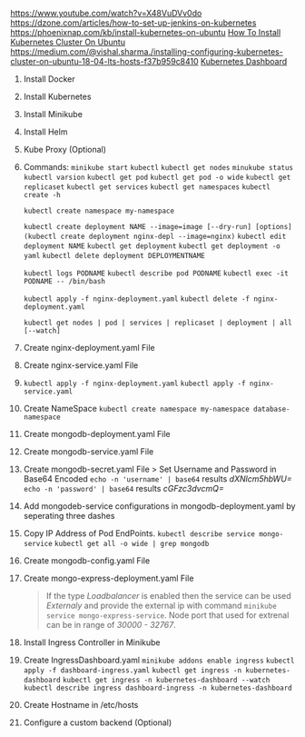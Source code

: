 https://www.youtube.com/watch?v=X48VuDVv0do
https://dzone.com/articles/how-to-set-up-jenkins-on-kubernetes
https://phoenixnap.com/kb/install-kubernetes-on-ubuntu
[How To Install Kubernetes Cluster On Ubuntu](https://www.edureka.co/blog/install-kubernetes-on-ubuntu)
https://medium.com/@vishal.sharma./installing-configuring-kubernetes-cluster-on-ubuntu-18-04-lts-hosts-f37b959c8410
[Kubernetes Dashboard](https://techexpert.tips/kubernetes/kubernetes-dashboard-installation-ubuntu/)

1. Install Docker
2. Install Kubernetes
3. Install Minikube
4. Install Helm
5. Kube Proxy (Optional)
5. Commands:
	```minikube start```
	```kubectl```
	```kubectl get nodes```
	```minukube status```
	```kubectl varsion```
	```kubectl get pod```
	```kubectl get pod -o wide```
	```kubectl get replicaset```
	```kubectl get services```
	```kubectl get namespaces```
	```kubectl create -h```

	```kubectl create namespace my-namespace```

	```kubectl create deployment NAME --image=image [--dry-run] [options] (kubectl create deployment nginx-depl --image=nginx)```
	```kubectl edit deployment NAME```
	```kubectl get deployment```
	```kubectl get deployment -o yaml```
	```kubectl delete deployment DEPLOYMENTNAME```
	
	```kubectl logs PODNAME```
	```kubectl describe pod PODNAME```
	```kubectl exec -it PODNAME -- /bin/bash```

	```kubectl apply -f nginx-deployment.yaml```
	```kubectl delete -f nginx-deployment.yaml```

	```kubectl get nodes | pod | services | replicaset | deployment | all [--watch]```

6. Create nginx-deployment.yaml File
7. Create nginx-service.yaml File
8. ```kubectl apply -f nginx-deployment.yaml``` ```kubectl apply -f nginx-service.yaml```

9. Create NameSpace ```kubectl create namespace my-namespace database-namespace```
10. Create mongodb-deployment.yaml File
11. Create mongodb-service.yaml File
12. Create mongodb-secret.yaml File > Set Username and Password in Base64 Encoded
	```echo -n 'username' | base64``` results *dXNlcm5hbWU=*
	```echo -n 'password' | base64``` results *cGFzc3dvcmQ=*
13. Add mongodeb-service configurations in mongodb-deployment.yaml by seperating three dashes
14. Copy IP Address of Pod EndPoints. ```kubectl describe service mongo-service``` ```kubectl get all -o wide | grep mongodb```
15. Create mongodb-config.yaml File
16. Create mongo-express-deployment.yaml File
	> If the type *Loadbalancer* is enabled then the service can be used _Externaly_ and provide the external ip with command ```minikube service mongo-express-service```.
	> Node port that used for extrenal can be in range of *30000 - 32767*.


17. Install Ingress Controller in Minikube
18. Create IngressDashboard.yaml
	```minikube addons enable ingress```
	```kubectl apply -f dashboard-ingress.yaml```
	```kubectl get ingress -n kubernetes-dashboard```
	```kubectl get ingress -n kubernetes-dashboard --watch```
	```kubectl describe ingress dashboard-ingress -n kubernetes-dashboard```

19. Create Hostname in /etc/hosts
20. Configure a custom backend (Optional)
